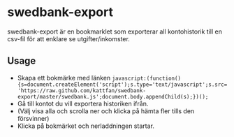 swedbank-export
====

swedbank-export är en bookmarklet som exporterar all kontohistorik till en csv-fil för att enklare se utgifter/inkomster.

Usage
---
* Skapa ett bokmärke med länken `javascript:(function(){s=document.createElement('script');s.type='text/javascript';s.src='https://raw.github.com/kattfan/swedbank-export/master/swedbank.js';document.body.appendChild(s);})();`
* Gå till kontot du vill exportera historiken ifrån.
* (Välj visa alla och scrolla ner och klicka på hämta fler tills den försvinner)
* Klicka på bokmärket och nerladdningen startar.
